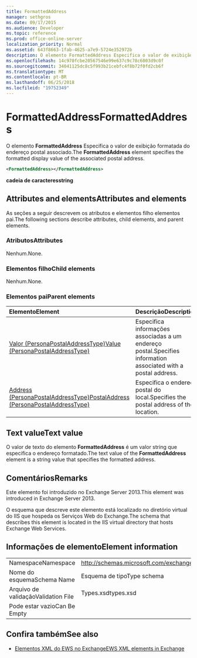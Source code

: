 ```yaml
---
title: FormattedAddress
manager: sethgros
ms.date: 09/17/2015
ms.audience: Developer
ms.topic: reference
ms.prod: office-online-server
localization_priority: Normal
ms.assetid: 643f8663-1fab-4625-a7e9-5724e352972b
description: O elemento FormattedAddress Especifica o valor de exibição formatada do endereço postal associado.
ms.openlocfilehash: 14c970fcbe20567546e99e637c9c78c6003d9c0f
ms.sourcegitcommit: 34041125dc8c5f993b21cebfc4f8b72f0fd2cb6f
ms.translationtype: MT
ms.contentlocale: pt-BR
ms.lasthandoff: 06/25/2018
ms.locfileid: "19752349"
---
```

# <a name="formattedaddress"></a><span data-ttu-id="c6158-103">FormattedAddress</span><span class="sxs-lookup"><span data-stu-id="c6158-103">FormattedAddress</span></span>

<span data-ttu-id="c6158-104">O elemento **FormattedAddress** Especifica o valor de exibição formatada do endereço postal associado.</span><span class="sxs-lookup"><span data-stu-id="c6158-104">The **FormattedAddress** element specifies the formatted display value of the associated postal address.</span></span> 
  
```XML
<FormattedAddress></FormattedAddress>
```

 <span data-ttu-id="c6158-105">**cadeia de caracteres**</span><span class="sxs-lookup"><span data-stu-id="c6158-105">**string**</span></span>
## <a name="attributes-and-elements"></a><span data-ttu-id="c6158-106">Attributes and elements</span><span class="sxs-lookup"><span data-stu-id="c6158-106">Attributes and elements</span></span>

<span data-ttu-id="c6158-107">As seções a seguir descrevem os atributos e elementos filho elementos pai.</span><span class="sxs-lookup"><span data-stu-id="c6158-107">The following sections describe attributes, child elements, and parent elements.</span></span>
  
### <a name="attributes"></a><span data-ttu-id="c6158-108">Atributos</span><span class="sxs-lookup"><span data-stu-id="c6158-108">Attributes</span></span>

<span data-ttu-id="c6158-109">Nenhum.</span><span class="sxs-lookup"><span data-stu-id="c6158-109">None.</span></span>
  
### <a name="child-elements"></a><span data-ttu-id="c6158-110">Elementos filho</span><span class="sxs-lookup"><span data-stu-id="c6158-110">Child elements</span></span>

<span data-ttu-id="c6158-111">Nenhum.</span><span class="sxs-lookup"><span data-stu-id="c6158-111">None.</span></span>
  
### <a name="parent-elements"></a><span data-ttu-id="c6158-112">Elementos pai</span><span class="sxs-lookup"><span data-stu-id="c6158-112">Parent elements</span></span>

|<span data-ttu-id="c6158-113">**Elemento**</span><span class="sxs-lookup"><span data-stu-id="c6158-113">**Element**</span></span>|<span data-ttu-id="c6158-114">**Descrição**</span><span class="sxs-lookup"><span data-stu-id="c6158-114">**Description**</span></span>|
|:-----|:-----|
|[<span data-ttu-id="c6158-115">Valor (PersonaPostalAddressType)</span><span class="sxs-lookup"><span data-stu-id="c6158-115">Value (PersonaPostalAddressType)</span></span>](value-personapostaladdresstype.md) <br/> |<span data-ttu-id="c6158-116">Especifica informações associadas a um endereço postal.</span><span class="sxs-lookup"><span data-stu-id="c6158-116">Specifies information associated with a postal address.</span></span>  <br/> |
|[<span data-ttu-id="c6158-117">Address (PersonaPostalAddressType)</span><span class="sxs-lookup"><span data-stu-id="c6158-117">PostalAddress (PersonaPostalAddressType)</span></span>](postaladdress-personapostaladdresstype.md) <br/> |<span data-ttu-id="c6158-118">Especifica o endereço postal do local.</span><span class="sxs-lookup"><span data-stu-id="c6158-118">Specifies the postal address of the location.</span></span>  <br/> |
   
## <a name="text-value"></a><span data-ttu-id="c6158-119">Text value</span><span class="sxs-lookup"><span data-stu-id="c6158-119">Text value</span></span>

<span data-ttu-id="c6158-120">O valor de texto do elemento **FormattedAddress** é um valor string que especifica o endereço formatado.</span><span class="sxs-lookup"><span data-stu-id="c6158-120">The text value of the **FormattedAddress** element is a string value that specifies the formatted address.</span></span> 
  
## <a name="remarks"></a><span data-ttu-id="c6158-121">Comentários</span><span class="sxs-lookup"><span data-stu-id="c6158-121">Remarks</span></span>

<span data-ttu-id="c6158-122">Este elemento foi introduzido no Exchange Server 2013.</span><span class="sxs-lookup"><span data-stu-id="c6158-122">This element was introduced in Exchange Server 2013.</span></span>
  
<span data-ttu-id="c6158-123">O esquema que descreve este elemento está localizado no diretório virtual do IIS que hospeda os Serviços Web do Exchange.</span><span class="sxs-lookup"><span data-stu-id="c6158-123">The schema that describes this element is located in the IIS virtual directory that hosts Exchange Web Services.</span></span>
  
## <a name="element-information"></a><span data-ttu-id="c6158-124">Informações de elemento</span><span class="sxs-lookup"><span data-stu-id="c6158-124">Element information</span></span>

|||
|:-----|:-----|
|<span data-ttu-id="c6158-125">Namespace</span><span class="sxs-lookup"><span data-stu-id="c6158-125">Namespace</span></span>  <br/> |http://schemas.microsoft.com/exchange/services/2006/types  <br/> |
|<span data-ttu-id="c6158-126">Nome do esquema</span><span class="sxs-lookup"><span data-stu-id="c6158-126">Schema Name</span></span>  <br/> |<span data-ttu-id="c6158-127">Esquema de tipo</span><span class="sxs-lookup"><span data-stu-id="c6158-127">Type schema</span></span>  <br/> |
|<span data-ttu-id="c6158-128">Arquivo de validação</span><span class="sxs-lookup"><span data-stu-id="c6158-128">Validation File</span></span>  <br/> |<span data-ttu-id="c6158-129">Types.xsd</span><span class="sxs-lookup"><span data-stu-id="c6158-129">types.xsd</span></span>  <br/> |
|<span data-ttu-id="c6158-130">Pode estar vazio</span><span class="sxs-lookup"><span data-stu-id="c6158-130">Can Be Empty</span></span>  <br/> ||
   
## <a name="see-also"></a><span data-ttu-id="c6158-131">Confira também</span><span class="sxs-lookup"><span data-stu-id="c6158-131">See also</span></span>



- [<span data-ttu-id="c6158-132">Elementos XML do EWS no Exchange</span><span class="sxs-lookup"><span data-stu-id="c6158-132">EWS XML elements in Exchange</span></span>](ews-xml-elements-in-exchange.md)

